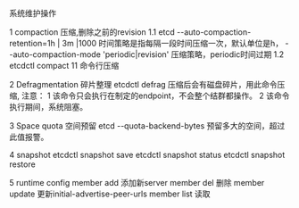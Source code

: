 系统维护操作

1 compaction 压缩,删除之前的revision
    1.1 etcd --auto-compaction-retention=1h | 3m |1000  时间策略是指每隔一段时间压缩一次，默认单位是h，
             --auto-compaction-mode 'periodic|revision' 压缩策略，periodic时间过期
    1.2 etcdctl compact 11 命令行压缩

2 Defragmentation 碎片整理
    etcdctl defrag 压缩后会有磁盘碎片，用此命令压缩,
    注意：
      1 该命令只会执行在制定的endpoint，不会整个结群都操作。
      2 该命令执行期间，系统阻塞。

3 Space quota 空间预留
       etcd --quota-backend-bytes 预留多大的空间，超过此值报警。

4 snapshot
     etcdctl snapshot save
     etcdctl snapshot status 
     etcdctl snapshot restore

5 runtime config 
   member add 添加新server
   member del 删除
   member update 更新initial-advertise-peer-urls
   member list 读取
